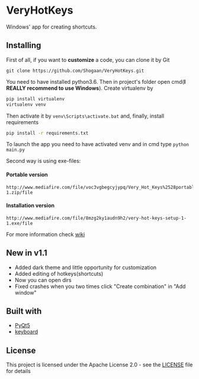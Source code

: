 # VeryHotKeys

Windows' app for creating shortcuts.

## Installing

First of all, if you want to **customize** a code, you can clone it by Git
```
git clone https://github.com/Shogaan/VeryHotKeys.git
```

You need to have installed python3.6. Then in project's folder open cmd(**I REALLY recommend to use Windows**). Create virtualenv by
```bash
pip install virtualenv
virtualenv venv
```
Then activate it by `venv\Scripts\activate.bat` and, finally, install requirements
```bash
pip install -r requirements.txt
```
To launch the app you need to have activated venv and in cmd type `python main.py`

Second way is using exe-files:

#### Portable version

```
http://www.mediafire.com/file/voc3vgbegcyjypq/Very_Hot_Keys%2528portable%2529_v1-1.zip/file
```

#### Installation version

```
http://www.mediafire.com/file/8mzg2ky1audn9h2/very-hot-keys-setup-1-1.exe/file
```

For more information check [wiki](https://github.com/Shogaan/VeryHotKeys/wiki/Installation-and-converting-to-exe)

## New in v1.1

* Added dark theme and little opportunity for customization
* Added editing of hotkeys(shortcuts)
* Now you can open dirs
* Fixed crashes when you two times click "Create combination" in "Add window"

## Built with

* [PyQt5](https://www.riverbankcomputing.com/news)
* [keyboard](https://github.com/boppreh/keyboard)

## License

This project is licensed under the Apache License 2.0 - see the [LICENSE](LICENSE) file for details
